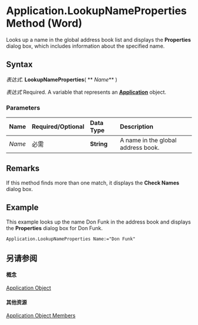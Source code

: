 
# Application.LookupNameProperties Method (Word)

Looks up a name in the global address book list and displays the  **Properties** dialog box, which includes information about the specified name.


## Syntax

 _表达式_. **LookupNameProperties**( ** _Name_** )

 _表达式_ Required. A variable that represents an **[Application](d1cf6f8f-4e88-bf01-93b4-90a83f79cb44.md)** object.


### Parameters



|**Name**|**Required/Optional**|**Data Type**|**Description**|
|:-----|:-----|:-----|:-----|
| _Name_|必需|**String**|A name in the global address book.|

## Remarks

If this method finds more than one match, it displays the  **Check Names** dialog box.


## Example

This example looks up the name Don Funk in the address book and displays the  **Properties** dialog box for Don Funk.


```
Application.LookupNameProperties Name:="Don Funk"
```


## 另请参阅


#### 概念


[Application Object](d1cf6f8f-4e88-bf01-93b4-90a83f79cb44.md)
#### 其他资源


[Application Object Members](http://msdn.microsoft.com/library/71669f1e-65f1-b0f1-b67d-355dfdbebe50%28Office.15%29.aspx)